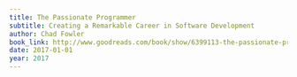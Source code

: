 ```yaml
---
title: The Passionate Programmer
subtitle: Creating a Remarkable Career in Software Development
author: Chad Fowler
book_link: http://www.goodreads.com/book/show/6399113-the-passionate-programmer
date: 2017-01-01
year: 2017
---
```

